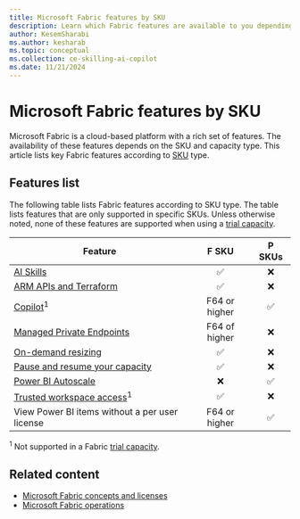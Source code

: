 ```yaml
---
title: Microsoft Fabric features by SKU
description: Learn which Fabric features are available to you depending on the capacity type. The article lists features according to SKUs by capacity type.
author: KesemSharabi
ms.author: kesharab
ms.topic: conceptual
ms.collection: ce-skilling-ai-copilot
ms.date: 11/21/2024
---
```


# Microsoft Fabric features by SKU

Microsoft Fabric is a cloud-based platform with a rich set of features. The availability of these features depends on the SKU and capacity type. This article lists key Fabric features according to [SKU](licenses.md#capacity) type.

## Features list

The following table lists Fabric features according to SKU type. The table lists features that are only supported in specific SKUs. Unless otherwise noted, none of these features are supported when using a [trial capacity](../get-started/fabric-trial.md).

| Feature                                                                                  | F SKU         | P SKUs   |
|------------------------------------------------------------------------------------------|:-------------:|:--------:|
| [AI Skills](../data-science/concept-ai-skill.md)                                         | &#x2705;      | &#x274C; |
| [ARM APIs and Terraform](/azure/developer/terraform/overview-azapi-provider)             | &#x2705;      | &#x274C; |
| [Copilot](../get-started/copilot-fabric-overview.md)<sup>1</sup>                         | F64 or higher | &#x2705; |
| [Managed Private Endpoints](../security/security-managed-private-endpoints-overview.md)  | F64 of higher | &#x274C; |
| [On-demand resizing](scale-capacity.md)                                                  | &#x2705;      | &#x274C; |
| [Pause and resume your capacity](pause-resume.md)                                        | &#x2705;      | &#x274C; |
| [Power BI Autoscale](/power-bi/enterprise/service-premium-auto-scale)                    | &#x274C;      | &#x2705; |
| [Trusted workspace access](../security/security-trusted-workspace-access.md)<sup>1</sup> | &#x2705;      | &#x274C; |
| View Power BI items without a per user license                                           | F64 or higher | &#x2705; |

<sup>1</sup> Not supported in a Fabric [trial capacity](../get-started/fabric-trial.md).

## Related content

* [Microsoft Fabric concepts and licenses](licenses.md)
* [Microsoft Fabric operations](fabric-operations.md)

